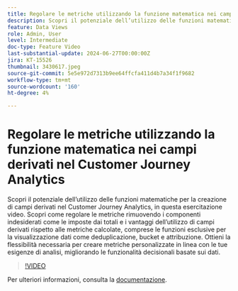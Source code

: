 ```yaml
---
title: Regolare le metriche utilizzando la funzione matematica nei campi derivati nel Customer Journey Analytics
description: Scopri il potenziale dell’utilizzo delle funzioni matematiche per la creazione di campi derivati nel Customer Journey Analytics, in questa esercitazione video. Scopri come regolare le metriche rimuovendo i componenti indesiderati come le imposte dai totali e i vantaggi dell’utilizzo di campi derivati rispetto alle metriche calcolate, comprese le funzioni esclusive per la visualizzazione dati come deduplicazione, bucket e attribuzione.
feature: Data Views
role: Admin, User
level: Intermediate
doc-type: Feature Video
last-substantial-update: 2024-06-27T00:00:00Z
jira: KT-15526
thumbnail: 3430617.jpeg
source-git-commit: 5e5e972d7313b9ee64ffcfa411d4b7a34f1f9682
workflow-type: tm+mt
source-wordcount: '160'
ht-degree: 4%

---
```


# Regolare le metriche utilizzando la funzione matematica nei campi derivati nel Customer Journey Analytics

Scopri il potenziale dell’utilizzo delle funzioni matematiche per la creazione di campi derivati nel Customer Journey Analytics, in questa esercitazione video. Scopri come regolare le metriche rimuovendo i componenti indesiderati come le imposte dai totali e i vantaggi dell’utilizzo di campi derivati rispetto alle metriche calcolate, comprese le funzioni esclusive per la visualizzazione dati come deduplicazione, bucket e attribuzione. Ottieni la flessibilità necessaria per creare metriche personalizzate in linea con le tue esigenze di analisi, migliorando le funzionalità decisionali basate sui dati.

>[!VIDEO](https://video.tv.adobe.com/v/3447217?captions=ita)

Per ulteriori informazioni, consulta la [documentazione](https://experienceleague.adobe.com/it/docs/analytics-platform/using/cja-dataviews/derived-fields).
